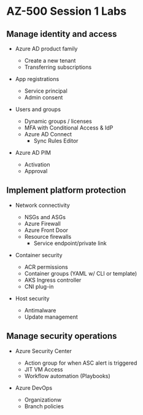 # AZ-500 Session 1 Labs

## Manage identity and access

* Azure AD product family
  - Create a new tenant
  - Transferring subscriptions

* App registrations
  * Service principal
  * Admin consent

* Users and groups
  - Dynamic groups / licenses
  - MFA with Conditional Access & IdP
  - Azure AD Connect
    - Sync Rules Editor

* Azure AD PIM
  - Activation
  - Approval

## Implement platform protection

* Network connectivity
  - NSGs and ASGs
  - Azure Firewall
  - Azure Front Door
  - Resource firewalls
    + Service endpoint/private link

* Container security
  * ACR permissions
  * Container groups (YAML w/ CLI or template)
  * AKS Ingress controller
  * CNI plug-in

* Host security
  - Antimalware
  - Update management

## Manage security operations

* Azure Security Center
  - Action group for when ASC alert is triggered
  - JIT VM Access
  - Workflow automation (Playbooks)

* Azure DevOps
  * Organizationw
  * Branch policies